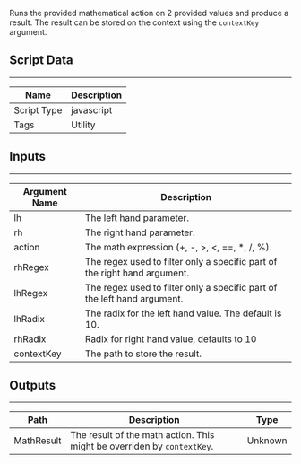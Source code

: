 Runs the provided mathematical action on 2 provided values and produce a result.
The result can be stored on the context using the `contextKey` argument.

## Script Data

---

| **Name** | **Description** |
| --- | --- |
| Script Type | javascript |
| Tags | Utility |


## Inputs

---

| **Argument Name** | **Description** |
| --- | --- |
| lh | The left hand parameter. |
| rh | The right hand parameter. |
| action | The math expression (+, -, >, <, ==, *, /, %). |
| rhRegex | The regex used to filter only a specific part of the right hand argument. |
| lhRegex | The regex used to filter only a specific part of the left hand argument. |
| lhRadix | The radix for the left hand value. The default is 10. |
| rhRadix | Radix for right hand value, defaults to 10 |
| contextKey | The path to store the result. |

## Outputs

---

| **Path** | **Description** | **Type** |
| --- | --- | --- |
| MathResult | The result of the math action. This might be overriden by `contextKey`. | Unknown |
